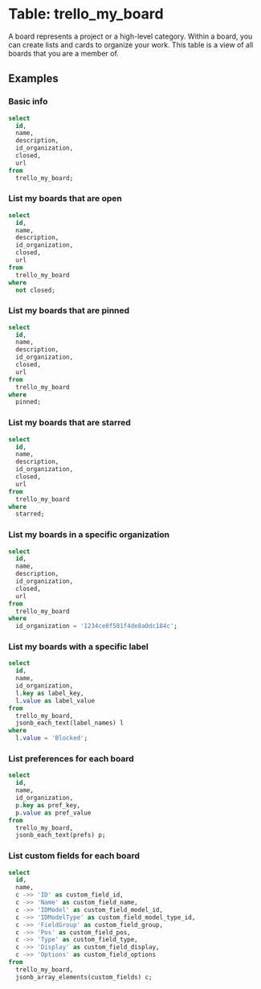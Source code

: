 # Table: trello_my_board

A board represents a project or a high-level category. Within a board, you can create lists and cards to organize your work. This table is a view of all boards that you are a member of.

## Examples

### Basic info

```sql
select
  id,
  name,
  description,
  id_organization,
  closed,
  url
from 
  trello_my_board;
``` 

### List my boards that are open

```sql
select
  id,
  name,
  description,
  id_organization,
  closed,
  url
from
  trello_my_board
where
  not closed;
```

### List my boards that are pinned

```sql
select
  id,
  name,
  description,
  id_organization,
  closed,
  url
from
  trello_my_board
where
  pinned;
```

### List my boards that are starred

```sql
select
  id,
  name,
  description,
  id_organization,
  closed,
  url 
from
  trello_my_board
where
  starred;
```

### List my boards in a specific organization

```sql
select
  id,
  name,
  description,
  id_organization,
  closed,
  url
from
  trello_my_board
where
  id_organization = '1234ce0f581f4de8a0dc184c';
```

### List my boards with a specific label

```sql
select
  id,
  name,
  id_organization,
  l.key as label_key,
  l.value as label_value
from
  trello_my_board,
  jsonb_each_text(label_names) l
where
  l.value = 'Blocked';
```

### List preferences for each board

```sql
select
  id,
  name,
  id_organization,
  p.key as pref_key,
  p.value as pref_value
from
  trello_my_board,
  jsonb_each_text(prefs) p;
```

### List custom fields for each board

```sql
select
  id,
  name,
  c ->> 'ID' as custom_field_id,
  c ->> 'Name' as custom_field_name,
  c ->> 'IDModel' as custom_field_model_id,
  c ->> 'IDModelType' as custom_field_model_type_id,
  c ->> 'FieldGroup' as custom_field_group,
  c ->> 'Pos' as custom_field_pos,
  c ->> 'Type' as custom_field_type,
  c ->> 'Display' as custom_field_display,
  c ->> 'Options' as custom_field_options
from
  trello_my_board,
  jsonb_array_elements(custom_fields) c;
```